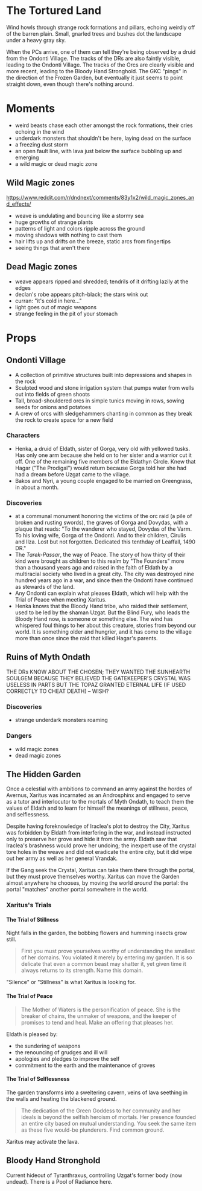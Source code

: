 # The Tortured Land
Wind howls through strange rock formations and pillars, echoing weirdly off of the barren plain. Small, gnarled trees and bushes dot the landscape under a heavy gray sky.

When the PCs arrive, one of them can tell they're being observed by a druid from the Ondonti Village.
The tracks of the DRs are also faintly visible, leading to the Ondonti Village.
The tracks of the Orcs are clearly visible and more recent, leading to the Bloody Hand Stronghold.
The GKC "pings" in the direction of the Frozen Garden, but eventually it just seems to point straight down, even though there's nothing around.
# Moments
- weird beasts chase each other amongst the rock formations, their cries echoing in the wind
- underdark monsters that shouldn't be here, laying dead on the surface
- a freezing dust storm
- an open fault line, with lava just below the surface bubbling up and emerging
- a wild magic or dead magic zone
## Wild Magic zones
https://www.reddit.com/r/dndnext/comments/83y1x2/wild_magic_zones_and_effects/
- weave is undulating and bouncing like a stormy sea
- huge growths of strange plants
- patterns of light and colors ripple across the ground
- moving shadows with nothing to cast them
- hair lifts up and drifts on the breeze, static arcs from fingertips
- seeing things that aren't there
## Dead Magic zones
- weave appears ripped and shredded; tendrils of it drifting lazily at the edges
- declan's robe appears pitch-black; the stars wink out
- curran: "it's cold in here..."
- light goes out of magic weapons
- strange feeling in the pit of your stomach
# Props
## Ondonti Village
- A collection of primitive structures built into depressions and shapes in the rock
- Sculpted wood and stone irrigation system that pumps water from wells out into fields of green shoots
- Tall, broad-shouldered orcs in simple tunics moving in rows, sowing seeds for onions and potatoes
- A crew of orcs with sledgehammers chanting in common as they break the rock to create space for a new field
### Characters
- Henka, a druid of Eldath, sister of Gorga, very old with yellowed tusks. Has only one arm because she held on to her sister and a warrior cut it off. One of the remaining five members of the Eldathyn Circle. Knew that Hagar ("The Prodigal") would return because Gorga told her she had had a dream before Uzgat came to the village.
- Bakos and Nyri, a young couple engaged to be married on Greengrass, in about a month.
### Discoveries
- at a communal monument honoring the victims of the orc raid (a pile of broken and rusting swords), the graves of Gorga and Dovydas, with a plaque that reads: "To the wanderer who stayed, Dovydas of the Varm. To his loving wife, Gorga of the Ondonti. And to their children, Cirulis and Ilza. Lost but not forgotten. Dedicated this tenthday of Leaffall, 1490 DR."
- The _Tarek-Passar_, the way of Peace. The story of how thirty of their kind were brought as children to this realm by "The Founders" more than a thousand years ago and raised in the faith of Eldath by a multiracial society who lived in a great city. The city was destroyed nine hundred years ago in a war, and since then the Ondonti have continued as stewards of the land.
- Any Ondonti can explain what pleases Eldath, which will help with the Trial of Peace when meeting Xaritus.
- Henka knows that the Bloody Hand tribe, who raided their settlement, used to be led by the shaman Uzgat. But the Blind Fury, who leads the Bloody Hand now, is someone or something else. The wind has whispered foul things to her about this creature, stories from beyond our world. It is something older and hungrier, and it has come to the village more than once since the raid that killed Hagar's parents.
## Ruins of Myth Ondath
THE DRs KNOW ABOUT THE CHOSEN; THEY WANTED THE SUNHEARTH SOULGEM BECAUSE THEY BELIEVED THE GATEKEEPER'S CRYSTAL WAS USELESS IN PARTS BUT THE TOPAZ GRANTED ETERNAL LIFE (IF USED CORRECTLY TO CHEAT DEATH) – WISH?
### Discoveries
- strange underdark monsters roaming
### Dangers
- wild magic zones
- dead magic zones
## The Hidden Garden
Once a celestial with ambitions to command an army against the hordes of Avernus, Xaritus was incarnated as an Androsphinx and engaged to serve as a tutor and interlocutor to the mortals of Myth Ondath, to teach them the values of Eldath and to learn for himself the meanings of stillness, peace, and selflessness.

Despite having foreknowledge of Iraclea's plot to destroy the City, Xaritus was forbidden by Eldath from interfering in the war, and instead instructed only to preserve her grove and hide it from the army. Eldath saw that Iraclea's brashness would prove her undoing; the inexpert use of the crystal tore holes in the weave and did not eradicate the entire city, but it did wipe out her army as well as her general Vrandak.

If the Gang seek the Crystal, Xaritus can take them there through the portal, but they must prove themselves worthy. Xaritus can move the Garden almost anywhere he chooses, by moving the world _around_ the portal: the portal "matches" another portal somewhere in the world.
### Xaritus's Trials
#### The Trial of Stillness
Night falls in the garden, the bobbing flowers and humming insects grow still.

> First you must prove yourselves worthy of understanding the smallest of her domains. You violated it merely by entering my garden. It is so delicate that even a common beast may shatter it, yet given time it always returns to its strength. Name this domain.

"Silence" or "Stillness" is what Xaritus is looking for.
#### The Trial of Peace


> The Mother of Waters is the personification of peace. She is the breaker of chains, the unmaker of weapons, and the keeper of promises to tend and heal. Make an offering that pleases her.

Eldath is pleased by:
- the sundering of weapons
- the renouncing of grudges and ill will
- apologies and pledges to improve the self
- commitment to the earth and the maintenance of groves
#### The Trial of Selflessness
The garden transforms into a sweltering cavern, veins of lava seething in the walls and heating the blackened ground.

> The dedication of the Green Goddess to her community and her ideals is beyond the selfish heroism of mortals. Her presence founded an entire city based on mutual understanding. You seek the same item as these five would-be plunderers. Find common ground.

Xaritus may activate the lava.
## Bloody Hand Stronghold
Current hideout of Tyranthraxus, controlling Uzgat's former body (now undead). 
There is a Pool of Radiance here.
